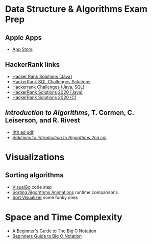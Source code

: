 # Data Structure & Algorithms Exam Prep

## Apple Apps

- [App Store](https://www.apple.com/us/search/algorithms)

## HackerRank links

- [Hacker Rank Solutions (Java)](https://github.com/DPI-2024/Hackerrank-Solutions)
- [HackerRank SQL Challenges Solutions](https://github.com/DPI-2024/HackerRank-SQL-Challenges-Solutions)
- [Hackerrank Challenges (Java, SQL)](https://github.com/DPI-2024/hackerrank-challenges)
- [HackerRank Solutions 2020 (Java)](https://github.com/DPI-2024/HackerRank)
- [HackerRank Solutions 2020 (C)](https://github.com/DPI-2024/HackerRank)

## *Introduction to Algorithms*, T. Cormen, C. Leiserson, and R. Rivest


- [4th ed pdf](https://dl.ebooksworld.ir/books/Introduction.to.Algorithms.4th.Leiserson.Stein.Rivest.Cormen.MIT.Press.9780262046305.EBooksWorld.ir.pdf)
- [Solutions to *Introduction to Algorithms 2nd ed.*](https://github.com/DPI-2024/CLRS-2nd-ed)

# Visualizations

## Sorting algorithms
- [VisualGo](https://visualgo.net/en/sorting?slide=1) code step
- [Sorting Algorithms Animations](https://www.toptal.com/developers/sorting-algorithms) runtime comparisons 
- [Sort Visualizer](https://www.sortvisualizer.com/) some funky ones 

# Space and Time Complexity

- [A Beginner's Guide to The Big O Notation](https://hackernoon.com/a-beginners-guide-to-the-big-o-notation-yb7332wf)
- [
Beginners Guide to Big O Notation](https://www.freecodecamp.org/news/my-first-foray-into-technology-c5b6e83fe8f1/)
